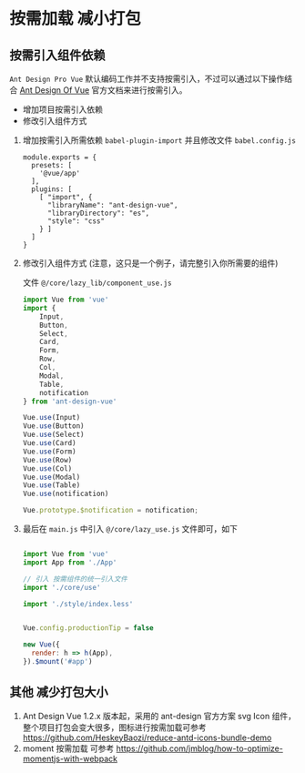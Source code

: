 按需加载 减小打包
====



## 按需引入组件依赖

`Ant Design Pro Vue` 默认编码工作并不支持按需引入，不过可以通过以下操作结合 [Ant Design Of Vue](https://vuecomponent.github.io/ant-design-vue/docs/vue/introduce-cn/) 官方文档来进行按需引入。

- 增加项目按需引入依赖
- 修改引入组件方式



1. 增加按需引入所需依赖  `babel-plugin-import` 
并且修改文件 `babel.config.js` 
   ```ecmascript 6
   module.exports = {
     presets: [
       '@vue/app'
     ],
     plugins: [
       [ "import", {
         "libraryName": "ant-design-vue",
         "libraryDirectory": "es",
         "style": "css"
       } ]
     ]
   }
   ```


2. 修改引入组件方式 (注意，这只是一个例子，请完整引入你所需要的组件)

   文件 `@/core/lazy_lib/component_use.js`

   ```javascript
   import Vue from 'vue'
   import {
       Input, 
       Button, 
       Select, 
       Card, 
       Form, 
       Row, 
       Col, 
       Modal, 
       Table, 
       notification
   } from 'ant-design-vue'
   
   Vue.use(Input)
   Vue.use(Button)
   Vue.use(Select)
   Vue.use(Card)
   Vue.use(Form)
   Vue.use(Row)
   Vue.use(Col)
   Vue.use(Modal)
   Vue.use(Table)
   Vue.use(notification)
   
   Vue.prototype.$notification = notification;
   ```


3. 最后在 `main.js` 中引入 `@/core/lazy_use.js` 文件即可，如下

   ```javascript
   
   import Vue from 'vue'
   import App from './App'
   
   // 引入 按需组件的统一引入文件
   import './core/use'
   
   import './style/index.less'
   
   
   Vue.config.productionTip = false
   
   new Vue({
     render: h => h(App),
   }).$mount('#app')

   ```



## 其他 减少打包大小



1.   Ant Design Vue 1.2.x 版本起，采用的 ant-design 官方方案 svg Icon 组件，整个项目打包会变大很多，图标进行按需加载可参考 https://github.com/HeskeyBaozi/reduce-antd-icons-bundle-demo
2. moment 按需加载 可参考 https://github.com/jmblog/how-to-optimize-momentjs-with-webpack